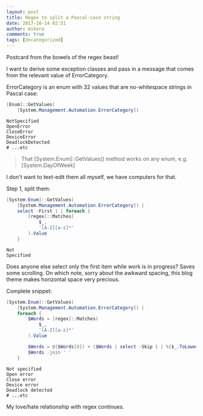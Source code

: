 ```yaml
---
layout: post
title: Regex to split a Pascal-case string
date: 2017-10-14 02:51
author: mikera
comments: true
tags: [Uncategorized]
---
```

Postcard from the bowels of the regex beast!

I want to derive some exception classes and pass in a message that comes from the relevant value of ErrorCategory.

ErrorCategory is an enum with 32 values that are no-whitespace strings in Pascal case:
```powershell
[Enum]::GetValues(
    [System.Management.Automation.ErrorCategory])
```
```plaintext
NotSpecified
OpenError
CloseError
DeviceError
DeadlockDetected
# ...etc
```

> That [System.Enum]::GetValues() method works on any enum, e.g. [System.DayOfWeek]

I don't want to text-edit them all myself, we have computers for that.

Step 1, split them:
```powershell
[System.Enum]::GetValues(
    [System.Management.Automation.ErrorCategory]) | 
    select -First 1 | foreach {
        [regex]::Matches(
            $_, 
            '[A-Z][a-z]*'
        ).Value
    }
```
```plaintext
Not
Specified
```

Does anyone else select only the first item while work is in progress? Saves some scrolling. On which note, sorry about the awkward spacing, this blog theme makes horizontal space very precious. 

Complete snippet:
```powershell
[System.Enum]::GetValues(
    [System.Management.Automation.ErrorCategory]) | 
    foreach {
        $Words = [regex]::Matches(
            $_, 
            '[A-Z][a-z]*'
        ).Value

        $Words = @($Words[0]) + ($Words | select -Skip 1 | %{$_.ToLower()})
        $Words -join ' '
    }
```
```plaintext
Not specified
Open error
Close error
Device error
Deadlock detected
# ...etc
```

My love/hate relationship with regex continues.
